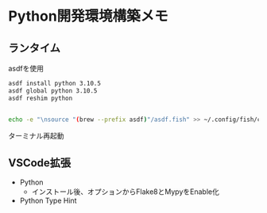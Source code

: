 # Python開発環境構築メモ

## ランタイム

asdfを使用

```bash
asdf install python 3.10.5
asdf global python 3.10.5
asdf reshim python                              


echo -e "\nsource "(brew --prefix asdf)"/asdf.fish" >> ~/.config/fish/config.fish
```

ターミナル再起動

## VSCode拡張

- Python
  - インストール後、オプションからFlake8とMypyをEnable化
- Python Type Hint
